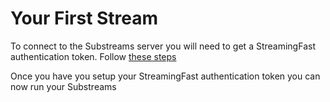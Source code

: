 # Your First Stream

To connect to the Substreams server you will need to get a StreamingFast authentication token. Follow [these steps](../reference-and-specs/authentication.md)

Once you have you setup your StreamingFast authentication token you can now run your Substreams
